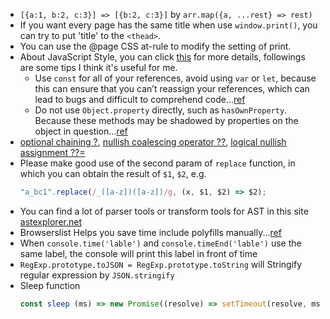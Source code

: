 - `[{a:1, b:2, c:3}] => [{b:2, c:3}]` by `arr.map({a, ...rest} => rest)`
- If you want every page has the same title when use `window.print()`, you can try to put 'title' to the `<thead>`.
- You can use the @page CSS at-rule to modify the setting of print.
- About JavaScript Style, you can click [this](https://github.com/airbnb/javascript) for more details, followings are some tips I think it's useful for me.
  - Use `const` for all of your references, avoid using `var` or `let`, because this can ensure that you can’t reassign your references, which can lead to bugs and difficult to comprehend code...[ref](https://github.com/airbnb/javascript#references--prefer-const)
  - Do not use `Object.property` directly, such as `hasOwnProperty`. Because these methods may be shadowed by properties on the object in question...[ref](https://github.com/airbnb/javascript#objects--prototype-builtins)
- [optional chaining ?](https://developer.mozilla.org/en-US/docs/Web/JavaScript/Reference/Operators/Optional_chaining), [nullish coalescing operator ??](https://developer.mozilla.org/en-US/docs/Web/JavaScript/Reference/Operators/Nullish_coalescing_operator), [logical nullish assignment ??=](https://developer.mozilla.org/en-US/docs/Web/JavaScript/Reference/Operators/Logical_nullish_assignment)
- Please make good use of the second param of `replace` function, in which you can obtain the result of `$1`, `$2`, e.g.
  ```javascript
  "a_bc1".replace(/_([a-z])([a-z])/g, (x, $1, $2) => $2);
  ```
- You can find a lot of parser tools or transform tools for AST in this site [astexplorer.net](https://astexplorer.net/)
- Browserslist Helps you save time include polyfills manually...[ref](https://stackoverflow.com/questions/55510405/what-is-the-significance-of-browserslist-in-package-json-created-by-create-react)
- When `console.time('lable')` and `console.timeEnd('lable')` use the same label, the console will print this label in front of time
- `RegExp.prototype.toJSON = RegExp.prototype.toString` will Stringify regular expression by `JSON.stringify`
- Sleep function
  ```js
  const sleep (ms) => new Promise((resolve) => setTimeout(resolve, ms));
  ```
